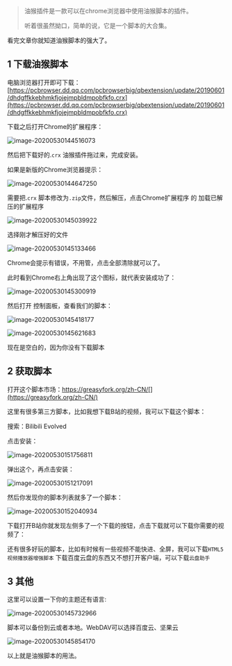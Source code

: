 > 油猴插件是一款可以在chrome浏览器中使用油猴脚本的插件。
>
> 听着很虽然拗口，简单的说，它是一个脚本的大合集。

看完文章你就知道油猴脚本的强大了。

## 1 下载油猴脚本

电脑浏览器打开即可下载：[https://pcbrowser.dd.qq.com/pcbrowserbig/qbextension/update/20190601/dhdgffkkebhmkfjojejmpbldmpobfkfo.crx](https://pcbrowser.dd.qq.com/pcbrowserbig/qbextension/update/20190601/dhdgffkkebhmkfjojejmpbldmpobfkfo.crx)

下载之后打开Chrome的扩展程序：

![image-20200530144516073](https://images-1253198264.cos.ap-guangzhou.myqcloud.com/image-20200530144516073.png)

然后把下载好的.`crx` 油猴插件拖过来，完成安装。

如果是新版的Chrome浏览器提示：

![image-20200530144647250](https://images-1253198264.cos.ap-guangzhou.myqcloud.com/image-20200530144647250.png)

需要把.`crx` 脚本修改为`.zip`文件，然后解压，点击Chrome扩展程序 的 加载已解压的扩展程序

![image-20200530145039922](https://images-1253198264.cos.ap-guangzhou.myqcloud.com/image-20200530145039922.png)

选择刚才解压好的文件

![image-20200530145133466](https://images-1253198264.cos.ap-guangzhou.myqcloud.com/image-20200530145133466.png)

Chrome会提示有错误，不用管，点击全部清除就可以了。

此时看到Chrome右上角出现了这个图标，就代表安装成功了：



![image-20200530145300919](https://images-1253198264.cos.ap-guangzhou.myqcloud.com/image-20200530145300919.png)

然后打开 控制面板，查看我们的脚本：

![image-20200530145418177](https://images-1253198264.cos.ap-guangzhou.myqcloud.com/image-20200530145418177.png)

![image-20200530145621683](https://images-1253198264.cos.ap-guangzhou.myqcloud.com/image-20200530145621683.png)

现在是空白的，因为你没有下载脚本 

## 2 获取脚本

打开这个脚本市场：https://greasyfork.org/zh-CN/[](https://greasyfork.org/zh-CN/)

这里有很多第三方脚本，比如我想下载B站的视频，我可以下载这个脚本：

搜索：Bilibili Evolved

点击安装：

![image-20200530151756811](https://images-1253198264.cos.ap-guangzhou.myqcloud.com/image-20200530151756811.png)

弹出这个，再点击安装：

![image-20200530151217091](https://images-1253198264.cos.ap-guangzhou.myqcloud.com/image-20200530151217091.png)

然后你发现你的脚本列表就多了一个脚本：

![image-20200530152040934](https://images-1253198264.cos.ap-guangzhou.myqcloud.com/image-20200530152040934.png)

下载打开B站你就发现左侧多了一个下载的按钮，点击下载就可以下载你需要的视频了：

  



还有很多好玩的脚本，比如有时候有一些视频不能快进、全屏，我可以下载`HTML5视频播放器增强脚本` 下载百度云盘的东西又不想打开客户端，可以下载`云盘助手`

## 3 其他

这里可以设置一下你的主题还有语言:

![image-20200530145732966](https://images-1253198264.cos.ap-guangzhou.myqcloud.com/image-20200530145732966.png)



脚本可以备份到云或者本地。WebDAV可以选择百度云、坚果云

![image-20200530145854170](https://images-1253198264.cos.ap-guangzhou.myqcloud.com/image-20200530145854170.png)



以上就是油猴脚本的用法。